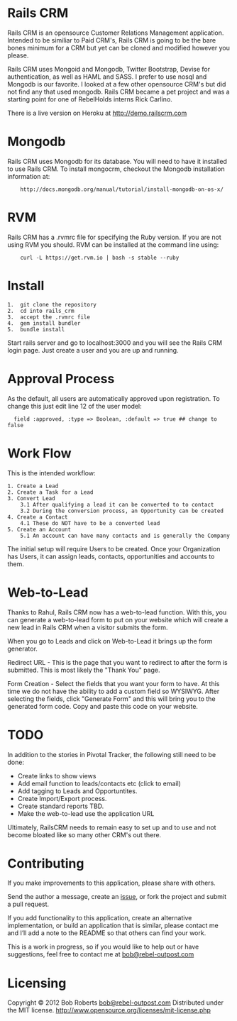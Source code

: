 **Rails CRM**
=============

Rails CRM is an opensource Customer Relations Management application.  Intended to be similiar to Paid CRM's, Rails CRM is going to be the bare bones minimum for a CRM but yet can be cloned and modified however you please.

Rails CRM uses Mongoid and Mongodb, Twitter Bootstrap, Devise for authentication, as well as HAML and SASS.  I prefer to use nosql and Mongodb is our favorite.  I looked at a few other opensource CRM's but did not find any that used mongodb.  Rails CRM became a pet project and was a starting point for one of RebelHolds interns Rick Carlino.

There is a live version on Heroku at http://demo.railscrm.com


Mongodb
========

Rails CRM uses Mongodb for its database.  You will need to have it installed to use Rails CRM.  To install mongocrm, checkout the Mongodb installation information at: 
	
		http://docs.mongodb.org/manual/tutorial/install-mongodb-on-os-x/

RVM
===

Rails CRM has a .rvmrc file for specifying the Ruby version.  If you are not using RVM you should.  RVM can be installed at the command line using:

		curl -L https://get.rvm.io | bash -s stable --ruby


Install
=======

	1.  git clone the repository
	2.  cd into rails_crm
	3.  accept the .rvmrc file
	4.  gem install bundler
	5.  bundle install

Start rails server and go to localhost:3000 and you will see the Rails CRM login page.  Just create a user and you are up and running.


Approval Process
================

As the default, all users are automatically approved upon registration.  To change this just edit line 12 of the user model:

	  field :approved, :type => Boolean, :default => true ## change to false


Work Flow
=========

This is the intended workflow:

	1. Create a Lead
	2. Create a Task for a Lead
	3. Convert Lead
		3.1 After qualifying a lead it can be converted to to contact
		3.2 During the conversion process, an Opportunity can be created
	4. Create a Contact 
		4.1 These do NOT have to be a converted lead
	5. Create an Account
		5.1 An account can have many contacts and is generally the Company


The initial setup will require Users to be created.  Once your Organization has Users, it can assign leads, contacts, opportunities and accounts to them.


Web-to-Lead
===========
Thanks to Rahul, Rails CRM now has a web-to-lead function.  With this, you can generate a web-to-lead form to put on your website which will create a new lead in Rails CRM when a visitor submits the form.

When you go to Leads and click on Web-to-Lead it brings up the form generator.  

Redirect URL - This is the page that you want to redirect to after the form is submitted.  This is most likely the "Thank You" page.

Form Creation - Select the fields that you want your form to have.  At this time we do not have the ability to add a custom field so WYSIWYG.  After selecting the fields, click "Generate Form" and this will bring you to the generated form code.  Copy and paste this code on your website.


TODO
====

In addition to the stories in Pivotal Tracker, the following still need to be done:

- Create links to show views
- Add email function to leads/contacts etc (click to email)
-	Add tagging to Leads and Opportuntites.
- Create Import/Export process.
- Create standard reports TBD.
- Make the web-to-lead use the application URL

Ultimately, RailsCRM needs to remain easy to set up and to use and not become bloated like so many other CRM's out there.


Contributing
============

If you make improvements to this application, please share with others.

Send the author a message, create an [issue](https://github.com/brobertsaz/railscrm/issues), or fork the project and submit a pull request.

If you add functionality to this application, create an alternative implementation, or build an application that is similar, please contact me and I’ll add a note to the README so that others can find your work.

This is a work in progress, so if you would like to help out or have suggestions, feel free to contact me at bob@rebel-outpost.com

Licensing
=========

Copyright &copy; 2012 Bob Roberts <bob@rebel-outpost.com>
Distributed under the MIT license.
http://www.opensource.org/licenses/mit-license.php


